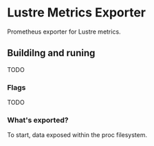 # Lustre Metrics Exporter

Prometheus exporter for Lustre metrics.

## Buildilng and runing

TODO

### Flags

TODO

### What's exported?

To start, data exposed within the proc filesystem.

